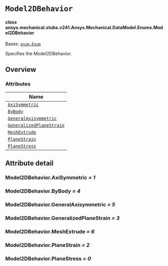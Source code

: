 <!-- vale off -->

<a id="model2dbehavior"></a>

# `Model2DBehavior`

<a id="ansys.mechanical.stubs.v241.Ansys.Mechanical.DataModel.Enums.Model2DBehavior"></a>

#### *class* ansys.mechanical.stubs.v241.Ansys.Mechanical.DataModel.Enums.Model2DBehavior

Bases: [`enum.Enum`](https://docs.python.org/3/library/enum.html#enum.Enum)

Specifies the Model2DBehavior.

<!-- !! processed by numpydoc !! -->

<a id="overview"></a>

## Overview

### Attributes

| Name |
| --------------------------------------------------------------------- |
| [`AxiSymmetric`](#Model2DBehavior.AxiSymmetric) |
| [`ByBody`](#Model2DBehavior.ByBody) |
| [`GeneralAxisymmetric`](#Model2DBehavior.GeneralAxisymmetric) |
| [`GeneralizedPlaneStrain`](#Model2DBehavior.GeneralizedPlaneStrain) |
| [`MeshExtrude`](#Model2DBehavior.MeshExtrude) |
| [`PlaneStrain`](#Model2DBehavior.PlaneStrain) |
| [`PlaneStress`](#Model2DBehavior.PlaneStress) |

<a id="attribute-detail"></a>

## Attribute detail

<a id="Model2DBehavior.AxiSymmetric"></a>

### Model2DBehavior.AxiSymmetric *= 1*

<a id="Model2DBehavior.ByBody"></a>

### Model2DBehavior.ByBody *= 4*

<a id="Model2DBehavior.GeneralAxisymmetric"></a>

### Model2DBehavior.GeneralAxisymmetric *= 5*

<a id="Model2DBehavior.GeneralizedPlaneStrain"></a>

### Model2DBehavior.GeneralizedPlaneStrain *= 3*

<a id="Model2DBehavior.MeshExtrude"></a>

### Model2DBehavior.MeshExtrude *= 6*

<a id="Model2DBehavior.PlaneStrain"></a>

### Model2DBehavior.PlaneStrain *= 2*

<a id="Model2DBehavior.PlaneStress"></a>

### Model2DBehavior.PlaneStress *= 0*

<!-- vale on -->
